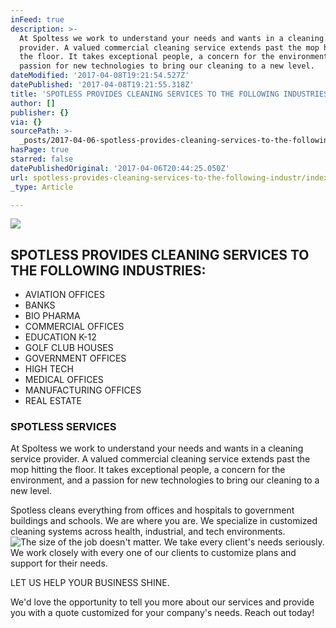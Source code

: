 ```yaml
---
inFeed: true
description: >-
  At Spoltess we work to understand your needs and wants in a cleaning service
  provider. A valued commercial cleaning service extends past the mop hitting
  the floor. It takes exceptional people, a concern for the environment, and a
  passion for new technologies to bring our cleaning to a new level.
dateModified: '2017-04-08T19:21:54.527Z'
datePublished: '2017-04-08T19:21:55.318Z'
title: 'SPOTLESS PROVIDES CLEANING SERVICES TO THE FOLLOWING INDUSTRIES:'
author: []
publisher: {}
via: {}
sourcePath: >-
  _posts/2017-04-06-spotless-provides-cleaning-services-to-the-following-industr.md
hasPage: true
starred: false
datePublishedOriginal: '2017-04-06T20:44:25.050Z'
url: spotless-provides-cleaning-services-to-the-following-industr/index.html
_type: Article

---
```

![](https://the-grid-user-content.s3-us-west-2.amazonaws.com/f0005edd-b026-4390-92f5-da17b93d8c2d.png)

## SPOTLESS PROVIDES CLEANING SERVICES TO THE FOLLOWING INDUSTRIES:

* AVIATION OFFICES
* BANKS
* BIO PHARMA
* COMMERCIAL OFFICES
* EDUCATION K-12
* GOLF CLUB HOUSES
* GOVERNMENT OFFICES
* HIGH TECH
* MEDICAL OFFICES
* MANUFACTURING OFFICES
* REAL ESTATE

### SPOTLESS SERVICES

At Spoltess we work to understand your needs and wants in a cleaning service provider. A valued commercial cleaning service extends past the mop hitting the floor. It takes exceptional people, a concern for the environment, and a passion for new technologies to bring our cleaning to a new level.

Spotless cleans everything from offices and hospitals to government buildings and schools. We are where you are. We specialize in customized cleaning systems across health, industrial, and tech environments.
![The size of the job doesn't matter. We take every client's needs seriously. We work closely with every one of our clients to customize plans and support for their needs.](https://the-grid-user-content.s3-us-west-2.amazonaws.com/b894ded7-d599-493f-b5ab-d158926ae437.jpg)

LET US HELP YOUR BUSINESS SHINE.

We'd love the opportunity to tell you more about our services and provide you with a quote customized for your company's needs. Reach out today!